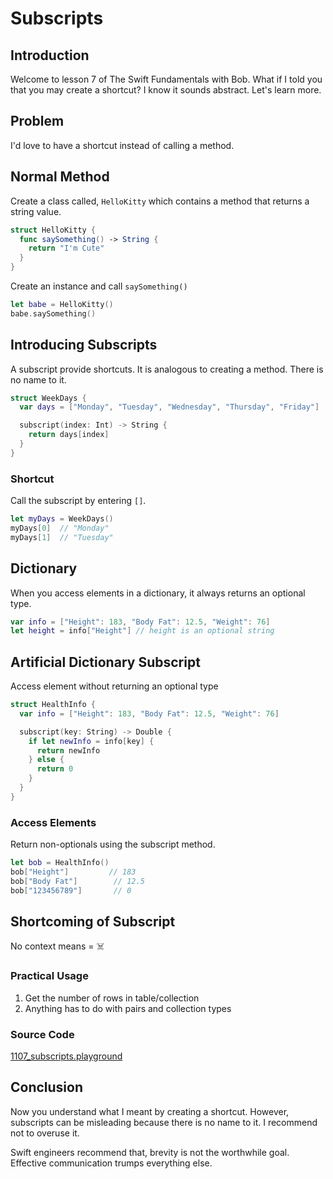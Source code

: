 # Subscripts

## Introduction
Welcome to lesson 7 of The Swift Fundamentals with Bob. What if I told you that you may create a shortcut? I know it sounds abstract. Let's learn more.

## Problem
I'd love to have a shortcut instead of calling a method.

## Normal Method
Create a class called, `HelloKitty` which contains a method that returns a string value.

```swift
struct HelloKitty {
  func saySomething() -> String {
    return "I'm Cute"
  }
}
```

Create an instance and call `saySomething()`
```swift
let babe = HelloKitty()
babe.saySomething()
```

## Introducing Subscripts
A subscript provide shortcuts. It is analogous to creating a method. There is no name to it.

```swift
struct WeekDays {
  var days = ["Monday", "Tuesday", "Wednesday", "Thursday", "Friday"]

  subscript(index: Int) -> String {
    return days[index]
  }  
}
```

### Shortcut
Call the subscript by entering `[]`.

```swift
let myDays = WeekDays()
myDays[0]  // "Monday"
myDays[1]  // "Tuesday"
```

## Dictionary
When you access elements in a dictionary, it always returns an optional type.

```swift
var info = ["Height": 183, "Body Fat": 12.5, "Weight": 76]
let height = info["Height"] // height is an optional string
```

## Artificial Dictionary Subscript
Access element without returning an optional type

```swift
struct HealthInfo {
  var info = ["Height": 183, "Body Fat": 12.5, "Weight": 76]

  subscript(key: String) -> Double {
    if let newInfo = info[key] {
      return newInfo
    } else {
      return 0
    }
  }
}
```
### Access Elements
Return non-optionals using the subscript method.

```swift
let bob = HealthInfo()
bob["Height"]         // 183
bob["Body Fat"]        // 12.5
bob["123456789"]       // 0
```

## Shortcoming of Subscript
No context means = ☠️

### Practical Usage
 1. Get the number of rows in table/collection
 2. Anything has to do with pairs and collection types

### Source Code
[1107_subscripts.playground](https://www.dropbox.com/sh/mrrmaocche40bye/AADQlKE45soQzf48J1MEK1V3a?dl=0)


## Conclusion
Now you understand what I meant by creating a shortcut. However, subscripts can be misleading because there is no name to it. I recommend not to overuse it.

Swift engineers recommend that, brevity is not the worthwhile goal. Effective communication trumps everything else.
